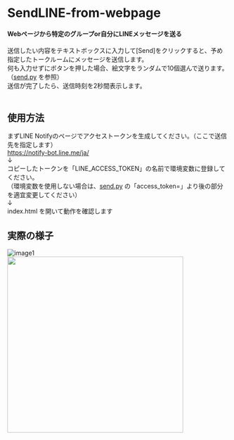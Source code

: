 # SendLINE-from-webpage
#### Webページから特定のグループor自分にLINEメッセージを送る

送信したい内容をテキストボックスに入力して[Send]をクリックすると、予め指定したトークルームにメッセージを送信します。<br>
何も入力せずにボタンを押した場合、絵文字をランダムで10個選んで送ります。（[send.py](send.py) を参照）<br>
送信が完了したら、送信時刻を2秒間表示します。<br>
<br>

## 使用方法
まずLINE Notifyのページでアクセストークンを生成してください。（ここで送信先を指定します）<br>
https://notify-bot.line.me/ja/<br>
↓<br>
コピーしたトークンを「LINE_ACCESS_TOKEN」の名前で環境変数に登録してください。<br>
（環境変数を使用しない場合は、[send.py](send.py) の「access_token=」より後の部分を適宜変更してください）<br>
↓<br>
index.html を開いて動作を確認します

## 実際の様子
![image1](https://user-images.githubusercontent.com/74450836/140334090-7819efd3-8e3f-4228-964b-e4617cf22766.png)
<br>
<img width="400" src="https://user-images.githubusercontent.com/74450836/140334096-8d862a17-bf0d-4bc3-925f-646d82091e87.png">
<br>
